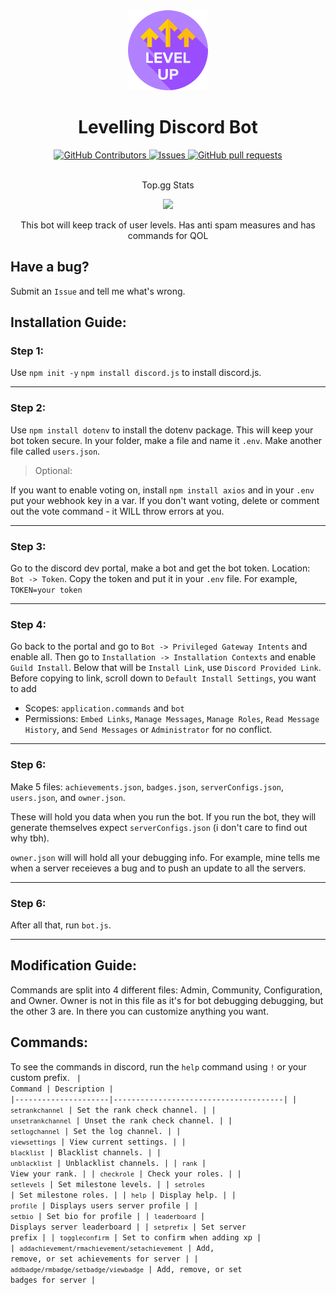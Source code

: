 <div align="center">
    <img src="./image.png" height="128" >
</div>
<h1 align="center">Levelling Discord Bot</h1>
<p align="center">
    <a href="https://github.com/JayNightmare/Level-Discord-Bot/graphs/contributors">
      <img alt="GitHub Contributors" src="https://img.shields.io/github/contributors/JayNightmare/Level-Discord-Bot?color=2db94d" />
    </a>
    <a href="https://github.com/JayNightmare/Level-Discord-Bot/issues">
      <img alt="Issues" src="https://img.shields.io/github/issues/JayNightmare/Level-Discord-Bot?color=0088ff" />
    </a>
    <a href="https://github.com/JayNightmare/Level-Discord-Bot/pulls">
      <img alt="GitHub pull requests" src="https://img.shields.io/github/issues-pr/JayNightmare/Level-Discord-Bot?color=0088ff" />
    </a>
    <br />
    <br />
    <div align="center">
        <p>Top.gg Stats</p>
        <a href="https://top.gg/bot/1278098225353719869">
          <img src="https://top.gg/api/widget/upvotes/1278098225353719869.svg">
        </a>
    </div>
    
</p>
<p align="center">This bot will keep track of user levels. Has anti spam measures and has commands for QOL</p>

## Have a bug?
Submit an `Issue` and tell me what's wrong.

## Installation Guide:
### Step 1:
Use `npm init -y` `npm install discord.js` to install discord.js.

---

### Step 2:
Use `npm install dotenv` to install the dotenv package. This will keep your bot token secure. In your folder, make a file and name it `.env`. Make another file called `users.json`.

> Optional:

If you want to enable voting on, install `npm install axios` and in your `.env` put your webhook key in a var. If you don't want voting, delete or comment out the vote command - it WILL throw errors at you.

---

### Step 3:
Go to the discord dev portal, make a bot and get the bot token. Location: `Bot -> Token`. Copy the token and put it in your `.env` file. For example, `TOKEN=your token`

---

### Step 4:
Go back to the portal and go to `Bot -> Privileged Gateway Intents` and enable all. Then go to `Installation -> Installation Contexts` and enable `Guild Install`. Below that will be `Install Link`, use `Discord Provided Link`. Before copying to link, scroll down to `Default Install Settings`, you want to add
- Scopes: `application.commands` and `bot`
- Permissions: `Embed Links`, `Manage Messages`, `Manage Roles`, `Read Message History`, and `Send Messages` or `Administrator` for no conflict.

---

### Step 6:
Make 5 files: `achievements.json`, `badges.json`, `serverConfigs.json`, `users.json`, and `owner.json`.

These will hold you data when you run the bot. If you run the bot, they will generate themselves expect `serverConfigs.json` (i don't care to find out why tbh).

`owner.json` will will hold all your debugging info. For example, mine tells me when a server receieves a bug and to push an update to all the servers.

---

### Step 6:
After all that, run `bot.js`.

---

## Modification Guide:
Commands are split into 4 different files: Admin, Community, Configuration, and Owner. Owner is not in this file as it's for bot debugging debugging, but the other 3 are. In there you can customize anything you want. 

## Commands:
To see the commands in discord, run the `help` command using `!` or your custom prefix.
<code align=center>
| Command             | Description                          |
|---------------------|--------------------------------------|
| `setrankchannel`    | Set the rank check channel.          |
| `unsetrankchannel`  | Unset the rank check channel.        |
| `setlogchannel`     | Set the log channel.                 |
| `viewsettings`      | View current settings.               |
| `blacklist`         | Blacklist channels.                  |
| `unblacklist`       | Unblacklist channels.                |
| `rank`              | View your rank.                      |
| `checkrole`         | Check your roles.                    |
| `setlevels`         | Set milestone levels.                |
| `setroles`          | Set milestone roles.                 |
| `help`              | Display help.                        |
| `profile`           | Displays users server profile        |
| `setbio`            | Set bio for profile                  |
| `leaderboard`       | Displays server leaderboard          |
| `setprefix`         | Set server prefix                    |
| `toggleconfirm`     | Set to confirm when adding xp        |
| `addachievement/rmachievement/setachievement`  | Add, remove, or set achievements for server          |
| `addbadge/rmbadge/setbadge/viewbadge`          | Add, remove, or set badges for server              |

</code>
